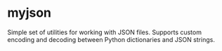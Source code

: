 # myjson

Simple set of utilities for working with JSON files. Supports custom encoding and decoding between Python dictionaries and JSON strings.
